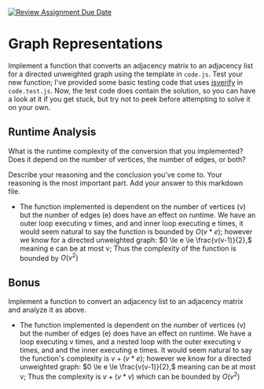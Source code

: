 [![Review Assignment Due Date](https://classroom.github.com/assets/deadline-readme-button-24ddc0f5d75046c5622901739e7c5dd533143b0c8e959d652212380cedb1ea36.svg)](https://classroom.github.com/a/hFs1pb0z)
# Graph Representations

Implement a function that converts an adjacency matrix to an adjacency list for
a directed unweighted graph using the template in `code.js`. Test your new
function; I've provided some basic testing code that uses
[jsverify](https://jsverify.github.io/) in `code.test.js`. Now, the test code
does contain the solution, so you can have a look at it if you get stuck, but
try not to peek before attempting to solve it on your own.

## Runtime Analysis

What is the runtime complexity of the conversion that you implemented? Does it
depend on the number of vertices, the number of edges, or both?

Describe your reasoning and the conclusion you've come to. Your reasoning is the
most important part. Add your answer to this markdown file.

- The function implemented is dependent on the number of vertices (v) but the number of edges (e) does have an effect on runtime. We have an outer loop executing v times, and and inner loop executing e times, it would seem natural to say the function is bounded by $O(v * e);$ however we know for a directed unweighted graph: $0 \le e \le \frac{v(v-1)}{2},$ meaning e can be at most v; Thus the complexity of the function is bounded by $O(v^2)$

## Bonus

Implement a function to convert an adjacency list to an adjacency matrix and
analyze it as above.

- The function implemented is dependent on the number of vertices (v) but the number of edges (e) does have an effect on runtime. We have a loop executing v times, and a nested loop with the outer executing v times, and and the inner executing e times. It would seem natural to say the function's complexity is $v + (v * e);$ however we know for a directed unweighted graph: $0 \le e \le \frac{v(v-1)}{2},$ meaning can be at most v; Thus the complexity is $v + (v * v)$ which can be bounded by $O(v^2)$
